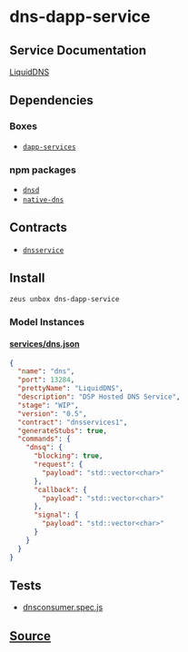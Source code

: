 
dns-dapp-service
====================






## Service Documentation
[LiquidDNS](../../services/dns-service.md)
## Dependencies
### Boxes
* [`dapp-services`](dapp-services.md)
### npm packages
* [`dnsd`](http://npmjs.com/package/dnsd)
* [`native-dns`](http://npmjs.com/package/native-dns)

## Contracts
* [`dnsservice`](https://github.com/liquidapps-io/zeus-sdk/tree/master/boxes/groups/services/dns-dapp-service/contracts/eos/dappservices/_dns_impl.hpp)

## Install
```bash
zeus unbox dns-dapp-service
```










### Model Instances
#### [services/dns.json](https://github.com/liquidapps-io/zeus-sdk/tree/master/boxes/groups/services/dns-dapp-service/models/dapp-services/dns.json)
```json
{
  "name": "dns",
  "port": 13284,
  "prettyName": "LiquidDNS",
  "description": "DSP Hosted DNS Service",
  "stage": "WIP",
  "version": "0.5",
  "contract": "dnsservices1",
  "generateStubs": true,
  "commands": {
    "dnsq": {
      "blocking": true,
      "request": {
        "payload": "std::vector<char>"
      },
      "callback": {
        "payload": "std::vector<char>"
      },
      "signal": {
        "payload": "std::vector<char>"
      }
    }
  }
}
```
## Tests 
* [dnsconsumer.spec.js](https://github.com/liquidapps-io/zeus-sdk/tree/master/boxes/groups/services/dns-dapp-service/test/dnsconsumer.spec.js)
## [Source](https://github.com/liquidapps-io/zeus-sdk/tree/master/boxes/groups/services/dns-dapp-service)